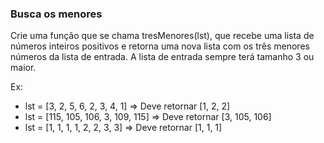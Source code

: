 ### Busca os menores ###

Crie uma função que se chama tresMenores(lst), que recebe uma lista de números inteiros positivos e retorna uma nova lista com os três menores números da lista de entrada. A lista de entrada sempre terá tamanho 3 ou maior.

Ex:

* lst = [3, 2, 5, 6, 2, 3, 4, 1] =\> Deve retornar [1, 2, 2]
* lst = [115, 105, 106, 3, 109, 115] =\> Deve retornar [3, 105, 106]
* lst = [1, 1, 1, 1, 2, 2, 3, 3] =\> Deve retornar [1, 1, 1]